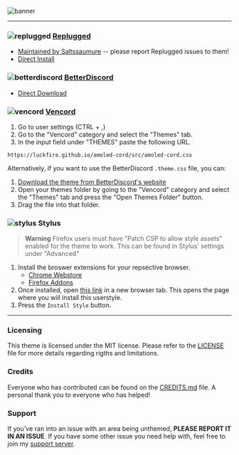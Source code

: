 ![banner](https://discord-extensions.github.io/assets/banners/amoled-cord.png)

---

### ![replugged](https://discord-extensions.github.io/assets/icons/replugged.png) **[Replugged](https://replugged.dev)**
- [Maintained by Saltssaumure](https://github.com/MiniDiscordThemes/amoled-cord) -- please report Replugged issues to them!
- [Direct Install](https://replugged.dev/install?identifier=dev.LuckFire.AMOLEDCord)

### ![betterdiscord](https://discord-extensions.github.io/assets/icons/betterdiscord.png) **[BetterDiscord](https://betterdiscord.app)**
- [Direct Download](https://betterdiscord.app/Download?id=144)

### ![vencord](https://discord-extensions.github.io/assets/icons/vencord.gif) **[Vencord](https://github.com/Vendicated/Vencord)**
1. Go to user settings (CTRL + ,)
2. Go to the "Vencord" category and select the "Themes" tab.
3. In the input field under "THEMES" paste the following URL.
```
https://luckfire.github.io/amoled-cord/src/amoled-cord.css
```

Alternatively, if you want to use the BetterDiscord `.theme.css` file, you can:
1. [Download the theme from BetterDiscord's website](https://betterdiscord.app/Download?id=144)
2. Open your themes folder by going to the "Vencord" category and select the "Themes" tab and press the "Open Themes Folder" button.
3. Drag the file into that folder.

### ![stylus](https://discord-extensions.github.io/assets/icons/stylus.png) **Stylus**
> **Warning**
> Firefox users must have "Patch CSP to allow style assets" enabled for the theme to work. This can be found in Stylus' settings under "Advanced"
1. Install the broswer extensions for your repsective browser.
    - [Chrome Webstore](https://chrome.google.com/webstore/detail/stylus/clngdbkpkpeebahjckkjfobafhncgmne)
    - [Firefox Addons](https://addons.mozilla.org/en-US/firefox/addon/styl-us)
2. Once installed, open [this link](https://github.com/discord-extensions/amoled-cord/blob/main/clients/amoled-cord.user.css) in a new browser tab. This opens the page where you will install this userstyle.
3. Press the `Install Style` button.
---
### Licensing
This theme is licensed under the MIT license. Please refer to the [LICENSE](./LICENSE) file for more details regarding rigths and limitations.

### Credits
Everyone who has contributed can be found on the [CREDITS.md](./CREDITS.md) file. A personal thank you to everyone who has helped!

### Support
If you've ran into an issue with an area being unthemed, **PLEASE REPORT IT IN AN ISSUE**. If you have some other issue you need help with, feel free to join my [support server](https://discord.gg/vYdXbEzqDs).